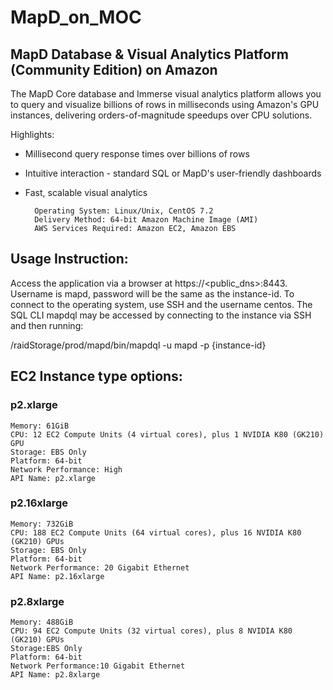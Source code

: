 # MapD_on_MOC

## MapD Database & Visual Analytics Platform (Community Edition) on Amazon

The MapD Core database and Immerse visual analytics platform allows you to query and visualize billions of rows in milliseconds using Amazon's GPU instances, delivering orders-of-magnitude speedups over CPU solutions.

Highlights:

- Millisecond query response times over billions of rows
- Intuitive interaction - standard SQL or MapD's user-friendly dashboards
- Fast, scalable visual analytics

        Operating System: Linux/Unix, CentOS 7.2
        Delivery Method: 64-bit Amazon Machine Image (AMI) 
        AWS Services Required: Amazon EC2, Amazon EBS

## Usage Instruction:

Access the application via a browser at https://<public_dns>:8443. Username is mapd, password will be the same as the instance-id. To connect to the operating system, use SSH and the username centos. The SQL CLI mapdql may be accessed by connecting to the instance via SSH and then running:

/raidStorage/prod/mapd/bin/mapdql -u mapd -p {instance-id}

## EC2 Instance type options:

### p2.xlarge

    Memory: 61GiB
    CPU: 12 EC2 Compute Units (4 virtual cores), plus 1 NVIDIA K80 (GK210) GPU
    Storage: EBS Only
    Platform: 64-bit
    Network Performance: High
    API Name: p2.xlarge
    
### p2.16xlarge

    Memory: 732GiB
    CPU: 188 EC2 Compute Units (64 virtual cores), plus 16 NVIDIA K80 (GK210) GPUs
    Storage: EBS Only
    Platform: 64-bit
    Network Performance: 20 Gigabit Ethernet
    API Name: p2.16xlarge
    
### p2.8xlarge

    Memory: 488GiB
    CPU: 94 EC2 Compute Units (32 virtual cores), plus 8 NVIDIA K80 (GK210) GPUs
    Storage:EBS Only
    Platform: 64-bit
    Network Performance:10 Gigabit Ethernet
    API Name: p2.8xlarge
    
